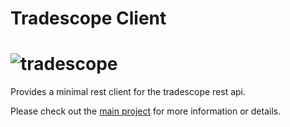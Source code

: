 # Tradescope Client

# ![tradescope](https://raw.githubusercontent.com/khulnasoft/tradescope/develop/docs/assets/tradescope_poweredby.svg)

Provides a minimal rest client for the tradescope rest api.

Please check out the [main project](https://github.com/khulnasoft/tradescope) for more information or details.
